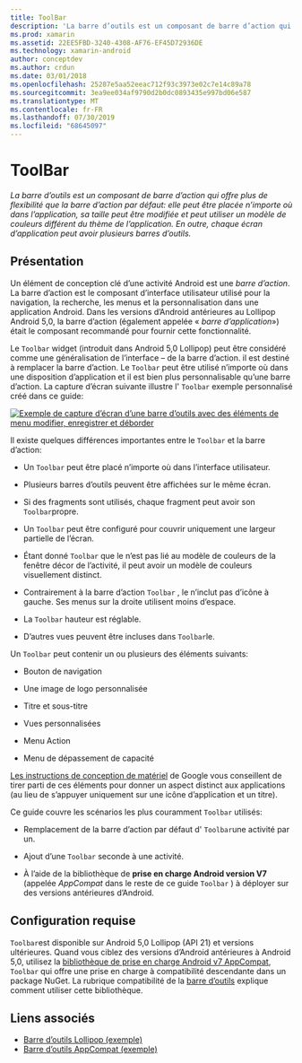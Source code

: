 ```yaml
---
title: ToolBar
description: 'La barre d’outils est un composant de barre d’action qui offre plus de flexibilité que la barre d’action par défaut: elle peut être placée n’importe où dans l’application, sa taille peut être modifiée et peut utiliser un modèle de couleurs différent du thème de l’application. En outre, chaque écran d’application peut avoir plusieurs barres d’outils.'
ms.prod: xamarin
ms.assetid: 22EE5FBD-3240-4308-AF76-EF45D72936DE
ms.technology: xamarin-android
author: conceptdev
ms.author: crdun
ms.date: 03/01/2018
ms.openlocfilehash: 25287e5aa52eeac712f93c3973e02c7e14c89a78
ms.sourcegitcommit: 3ea9ee034af9790d2b0dc0893435e997bd06e587
ms.translationtype: MT
ms.contentlocale: fr-FR
ms.lasthandoff: 07/30/2019
ms.locfileid: "68645097"
---
```

# <a name="toolbar"></a>ToolBar

_La barre d’outils est un composant de barre d’action qui offre plus de flexibilité que la barre d’action par défaut: elle peut être placée n’importe où dans l’application, sa taille peut être modifiée et peut utiliser un modèle de couleurs différent du thème de l’application. En outre, chaque écran d’application peut avoir plusieurs barres d’outils._

 
## <a name="overview"></a>Présentation

Un élément de conception clé d’une activité Android est une *barre d’action*. La barre d’action est le composant d’interface utilisateur utilisé pour la navigation, la recherche, les menus et la personnalisation dans une application Android. Dans les versions d’Android antérieures au Lollipop Android 5,0, la barre d’action (également appelée « *barre d’application*») était le composant recommandé pour fournir cette fonctionnalité. 

Le `Toolbar` widget (introduit dans Android 5,0 Lollipop) peut être considéré comme une généralisation de l’interface &ndash; de la barre d’action. il est destiné à remplacer la barre d’action. Le `Toolbar` peut être utilisé n’importe où dans une disposition d’application et il est bien plus personnalisable qu’une barre d’action. La capture d’écran suivante illustre l' `Toolbar` exemple personnalisé créé dans ce guide: 

[![Exemple de capture d’écran d’une barre d’outils avec des éléments de menu modifier, enregistrer et déborder](images/01-toolbar-sml.png)](images/01-toolbar.png#lightbox)

Il existe quelques différences importantes entre le `Toolbar` et la barre d’action: 

-   Un `Toolbar` peut être placé n’importe où dans l’interface utilisateur.

-   Plusieurs barres d’outils peuvent être affichées sur le même écran.

-   Si des fragments sont utilisés, chaque fragment peut avoir son `Toolbar`propre. 

-   Un `Toolbar` peut être configuré pour couvrir uniquement une largeur partielle de l’écran. 

-   Étant donné `Toolbar` que le n’est pas lié au modèle de couleurs de la fenêtre décor de l’activité, il peut avoir un modèle de couleurs visuellement distinct. 

-   Contrairement à la barre d’action `Toolbar` , le n’inclut pas d’icône à gauche. Ses menus sur la droite utilisent moins d’espace. 

-   La `Toolbar` hauteur est réglable. 

-   D’autres vues peuvent être incluses dans `Toolbar`le. 

Un `Toolbar` peut contenir un ou plusieurs des éléments suivants: 

-   Bouton de navigation

-   Une image de logo personnalisée

-   Titre et sous-titre

-   Vues personnalisées

-   Menu Action

-   Menu de dépassement de capacité

[Les instructions de conception de matériel](https://material.google.com/) de Google vous conseillent de tirer parti de ces éléments pour donner un aspect distinct aux applications (au lieu de s’appuyer uniquement sur une icône d’application et un titre). 

Ce guide couvre les scénarios les plus couramment `Toolbar` utilisés:

-   Remplacement de la barre d’action par défaut d' `Toolbar`une activité par un. 

-   Ajout d’une `Toolbar` seconde à une activité.

-   À l’aide de la bibliothèque de **prise en charge Android version V7** (appelée *AppCompat* dans le reste de ce guide `Toolbar` ) à déployer sur des versions antérieures d’Android. 

 
 
## <a name="requirements"></a>Configuration requise

`Toolbar`est disponible sur Android 5,0 Lollipop (API 21) et versions ultérieures. Quand vous ciblez des versions d’Android antérieures à Android 5,0, utilisez la [bibliothèque de prise en charge Android v7 AppCompat](https://www.nuget.org/packages/Xamarin.Android.Support.v7.AppCompat/), `Toolbar` qui offre une prise en charge à compatibilité descendante dans un package NuGet. 
La rubrique compatibilité de la [barre d’outils](~/android/user-interface/controls/tool-bar/toolbar-compatibility.md) explique comment utiliser cette bibliothèque. 




## <a name="related-links"></a>Liens associés

- [Barre d’outils Lollipop (exemple)](https://docs.microsoft.com/samples/xamarin/monodroid-samples/android50-toolbar)
- [Barre d’outils AppCompat (exemple)](https://docs.microsoft.com/samples/xamarin/monodroid-samples/supportv7-appcompat-toolbar)

